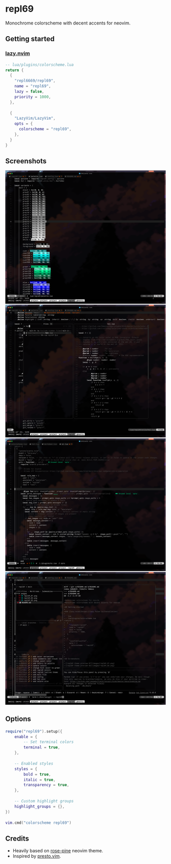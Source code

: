 # repl69

Monochrome colorscheme with decent accents for neovim.

## Getting started

### [lazy.nvim](https://lazy.folke.io/installation)

```lua
-- lua/plugins/colorscheme.lua
return {
  {
    "repl6669/repl69",
    name = "repl69",
    lazy = false,
    priority = 1000,
  },

  {
    "LazyVim/LazyVim",
    opts = {
      colorscheme = "repl69",
    },
  }
}
```

## Screenshots

![repl69 colorscheme preview 01](images/repl69_01.png)
![repl69 colorscheme preview 02](images/repl69_02.png)
![repl69 colorscheme preview 03](images/repl69_03.png)
![repl69 colorscheme preview 04](images/repl69_04.png)

## Options

```lua
require("repl69").setup({
    enable = {
        -- Set terminal colors
        terminal = true,
    },

    -- Enabled styles
    styles = {
        bold = true,
        italic = true,
        transparency = true,
    },

    -- Custom highlight groups
    highlight_groups = {},
})

vim.cmd("colorscheme repl69")
```

## Credits

- Heavily based on [rose-pine](https://github.com/rose-pine/neovim) neovim theme.
- Inspired by [presto.vim](https://github.com/ewilazarus/preto/blob/master/colors/preto.vim).
